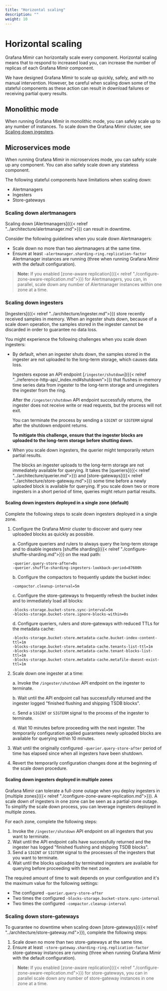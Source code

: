 ```yaml
---
title: "Horizontal scaling"
description: ""
weight: 10
---
```


# Horizontal scaling

Grafana Mimir can horizontally scale every component.
Horizontal scaling means that to respond to increased load you, can increase the number of replicas of each Grafana Mimir component.

We have designed Grafana Mimir to scale up quickly, safely, and with no manual intervention.
However, be careful when scaling down some of the stateful components as these action can result in download failures or receiving partial query results.

## Monolithic mode

When running Grafana Mimir in monolithic mode, you can safely scale up to any number of instances.
To scale down the Grafana Mimir cluster, see [Scaling down ingesters](#scaling-down-ingesters).

## Microservices mode

When running Grafana Mimir in microservices mode, you can safely scale up any component.
You can also safely scale down any stateless component.

The following stateful components have limitations when scaling down:

- Alertmanagers
- Ingesters
- Store-gateways

### Scaling down alertmanagers

Scaling down [Alertmanagers]({{< relref "../architecture/alertmanager.md">}}) can result in downtime.

Consider the following guidelines when you scale down Alertmanagers:

- Scale down no more than two alertmanagers at the same time.
- Ensure at least `-alertmanager.sharding-ring.replication-factor` Alertmanager instances are running (three when running Grafana Mimir with the default configuration).

> **Note:** If you enabled [zone-aware replication]({{< relref "./configure-zone-aware-replication.md">}}) for Alertmanagers, you can, in parallel, scale down any number of Alertmanager instances within one zone at a time.

### Scaling down ingesters

[Ingesters]({{< relref "../architecture/ingester.md">}}) store recently received samples in memory.
When an ingester shuts down, because of a scale down operation, the samples stored in the ingester cannot be discarded in order to guarantee no data loss.

You might experience the following challenges when you scale down ingesters:

- By default, when an ingester shuts down, the samples stored in the ingester are not uploaded to the long-term storage, which causes data loss.

  Ingesters expose an API endpoint [`/ingester/shutdown`]({{< relref "../reference-http-api/_index.md#shutdown">}}) that flushes in-memory time series data from ingester to the long-term storage and unregisters the ingester from the ring.

  After the `/ingester/shutdown` API endpoint successfully returns, the ingester does not receive write or read requests, but the process will not exit.

  You can terminate the process by sending a `SIGINT` or `SIGTERM` signal after the shutdown endpoint returns.

  **To mitigate this challenge, ensure that the ingester blocks are uploaded to the long-term storage before shutting down.**

- When you scale down ingesters, the querier might temporarily return partial results.

  The blocks an ingester uploads to the long-term storage are not immediately available for querying.
  It takes the [queriers]({{< relref "../architecture/querier.md">}}) and [store-gateways]({{< relref "../architecture/store-gateway.md">}}) some time before a newly uploaded block is available for querying.
  If you scale down two or more ingesters in a short period of time, queries might return partial results.

#### Scaling down ingesters deployed in a single zone (default)

Complete the following steps to scale down ingesters deployed in a single zone.

1. Configure the Grafana Mimir cluster to discover and query new uploaded blocks as quickly as possible.
   
   a. Configure queriers and rulers to always query the long-term storage and to disable ingesters [shuffle sharding]({{< relref "./configure-shuffle-sharding.md">}}) on the read path:
      ```
      -querier.query-store-after=0s
      -querier.shuffle-sharding-ingesters-lookback-period=87600h
      ```
   b. Configure the compactors to frequently update the bucket index:
      ```
      -compactor.cleanup-interval=5m
      ```
   c. Configure the store-gateways to frequently refresh the bucket index and to immediately load all blocks:
      ```
      -blocks-storage.bucket-store.sync-interval=5m
      -blocks-storage.bucket-store.ignore-blocks-within=0s
      ```
   d. Configure queriers, rulers and store-gateways with reduced TTLs for the metadata cache:
      ```
      -blocks-storage.bucket-store.metadata-cache.bucket-index-content-ttl=1m
      -blocks-storage.bucket-store.metadata-cache.tenants-list-ttl=1m
      -blocks-storage.bucket-store.metadata-cache.tenant-blocks-list-ttl=1m
      -blocks-storage.bucket-store.metadata-cache.metafile-doesnt-exist-ttl=1m
      ```
1. Scale down one ingester at a time:
   
   a. Invoke the `/ingester/shutdown` API endpoint on the ingester to terminate.
   
   b. Wait until the API endpoint call has successfully returned and the ingester logged "finished flushing and shipping TSDB blocks".
   
   c. Send a `SIGINT` or `SIGTERM` signal to the process of the ingester to terminate.
   
   d. Wait 10 minutes before proceeding with the next ingester. The temporarily configuration applied guarantees newly uploaded blocks are available for querying within 10 minutes.
1. Wait until the originally configured `-querier.query-store-after` period of time has elapsed since when all ingesters have been shutdown.
1. Revert the temporarily configuration changes done at the beginning of the scale down procedure.

#### Scaling down ingesters deployed in multiple zones

Grafana Mimir can tolerate a full-zone outage when you deploy ingesters in [multiple zones]({{< relref "./configure-zone-aware-replication.md">}}).
A scale down of ingesters in one zone can be seen as a partial-zone outage.
To simplify the scale down process, you can leverage ingesters deployed in multiple zones.

For each zone, complete the following steps:

1. Invoke the `/ingester/shutdown` API endpoint on all ingesters that you want to terminate.
1. Wait until the API endpoint calls have successfully returned and the ingester has logged "finished flushing and shipping TSDB blocks".
1. Send a `SIGINT` or `SIGTERM` signal to the processes of the ingesters that you want to terminate.
1. Wait until the blocks uploaded by terminated ingesters are available for querying before proceeding with the next zone.

The required amount of time to wait depends on your configuration and it's the maximum value for the following settings:

- The configured `-querier.query-store-after`
- Two times the configured `-blocks-storage.bucket-store.sync-interval`
- Two times the configured `-compactor.cleanup-interval`

### Scaling down store-gateways

To guarantee no downtime when scaling down [store-gateways]({{< relref "../architecture/store-gateway.md">}}), complete the following steps:

1. Scale down no more than two store-gateways at the same time.
1. Ensure at least `-store-gateway.sharding-ring.replication-factor` store-gateway instances are running (three when running Grafana Mimir with the default configuration).

> **Note:** If you enabled [zone-aware replication]({{< relref "./configure-zone-aware-replication.md">}}) for store-gateways, you can in parallel scale down any number of store-gateway instances in one zone at a time.
